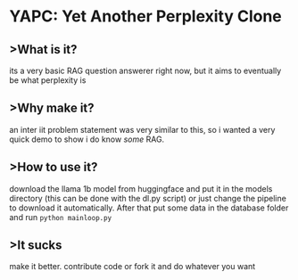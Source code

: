 # YAPC: Yet Another Perplexity Clone
## >What is it?
its a very basic RAG question answerer right now, but it aims to eventually be what perplexity is

## >Why make it?
an inter iit problem statement was very similar to this, so i wanted a very quick demo to show i do know _some_ RAG.

## >How to use it?
download the llama 1b model from huggingface and put it in the models directory (this can be done with the dl.py script) or just change the pipeline to download it automatically.
After that put some data in the database folder and run `python mainloop.py`

## >It sucks
make it better. contribute code or fork it and do whatever you want
